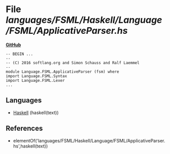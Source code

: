 # File _languages/FSML/Haskell/Language/FSML/ApplicativeParser.hs_
**[GitHub](https://github.com/softlang/yas/blob/master/languages/FSML/Haskell/Language/FSML/ApplicativeParser.hs)**
```
-- BEGIN ...
--
-- (C) 2016 softlang.org and Simon Schauss and Ralf Laemmel
--
module Language.FSML.ApplicativeParser (fsm) where
import Language.FSML.Syntax
import Language.FSML.Lexer
...
```

## Languages
* [Haskell](../languages/Haskell.md) (haskell(text))

## References
* elementOf('languages/FSML/Haskell/Language/FSML/ApplicativeParser.hs',haskell(text))
